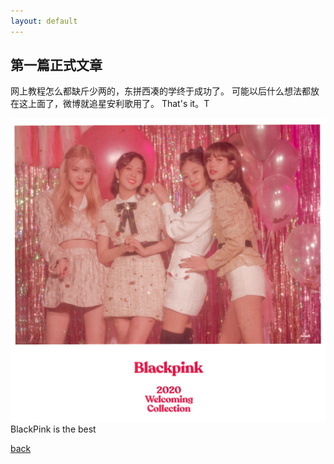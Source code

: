 ```yaml
---
layout: default
---
```


## 第一篇正式文章

网上教程怎么都缺斤少两的，东拼西凑的学终于成功了。
可能以后什么想法都放在这上面了，微博就追星安利歌用了。
That's it。T

![blackpink](asset/img/下载.jpg)
BlackPink is the best

[back](./)
